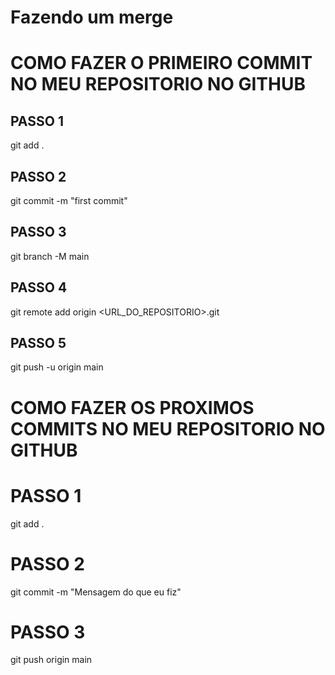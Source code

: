 # Fazendo um merge

# COMO FAZER O PRIMEIRO COMMIT NO MEU REPOSITORIO NO GITHUB #

## PASSO 1
git add .

## PASSO 2 
git commit -m "first commit"

## PASSO 3 
git branch -M main

## PASSO 4 
git remote add origin <URL_DO_REPOSITORIO>.git

## PASSO 5 
git push -u origin main

# COMO FAZER OS PROXIMOS COMMITS NO MEU REPOSITORIO NO GITHUB #

# PASSO 1
git add .

# PASSO 2
git commit -m "Mensagem do que eu fiz"

# PASSO 3 
git push origin main

